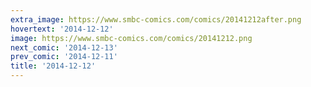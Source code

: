 ```yaml
---
extra_image: https://www.smbc-comics.com/comics/20141212after.png
hovertext: '2014-12-12'
image: https://www.smbc-comics.com/comics/20141212.png
next_comic: '2014-12-13'
prev_comic: '2014-12-11'
title: '2014-12-12'
---
```


